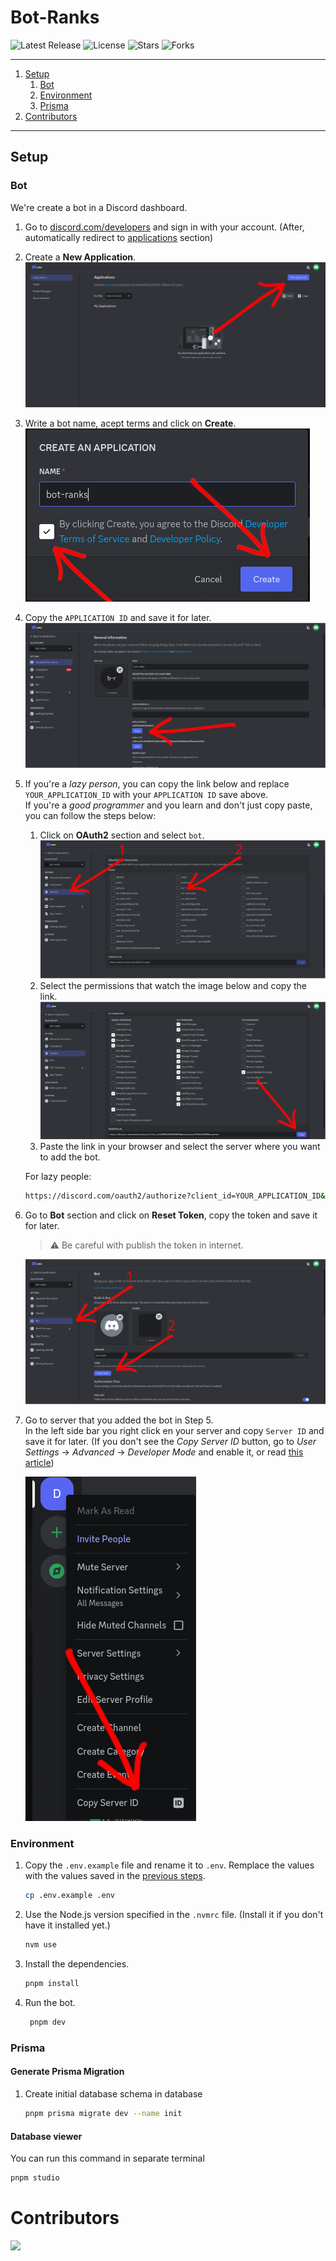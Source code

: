 # Bot-Ranks

![Latest Release](https://badgen.net/github/release/lacrypta/bot-ranks/stable/?color=blue&icon=bitcoin-lightning)
![License](https://badgen.net/github/license/lacrypta/bot-ranks/?color=cyan)
![Stars](https://badgen.net/github/stars/lacrypta/bot-ranks/?color=yellow)
![Forks](https://badgen.net/github/forks/lacrypta/bot-ranks/?color=grey)

---

1. [Setup](#setup)
   1. [Bot](#bot)
   2. [Environment](#environment)
   3. [Prisma](#prisma)
2. [Contributors](#contributors)

---

## Setup

### Bot

We're create a bot in a Discord dashboard.

1. Go to [discord.com/developers](https://discord.com/developers) and sign in with your account. (After, automatically redirect to [applications](https://discord.com/developers/applications) section)

2. Create a **New Application**.
   ![setup_bot_step_2](./images/setup_bot_step_2.png)

3. Write a bot name, acept terms and click on **Create**.
   ![setup_bot_step_3](./images/setup_bot_step_3.png)

4. Copy the `APPLICATION ID` and save it for later.
   ![setup_bot_step_4](./images/setup_bot_step_4.png)

5. If you're a _lazy person_, you can copy the link below and replace `YOUR_APPLICATION_ID` with your `APPLICATION ID` save above.<br>
   If you're a _good programmer_ and you learn and don't just copy paste, you can follow the steps below:

   1. Click on **OAuth2** section and select `bot`.
      ![setup_bot_step_5](./images/setup_bot_step_5.png)
   2. Select the permissions that watch the image below and copy the link.
      ![setup_bot_step_5bis](./images/setup_bot_step_5bis.png)
   3. Paste the link in your browser and select the server where you want to add the bot.

   For lazy people:

   ```bash
   https://discord.com/oauth2/authorize?client_id=YOUR_APPLICATION_ID&permissions=1978101132400&scope=bot
   ```

6. Go to **Bot** section and click on **Reset Token**, copy the token and save it for later.

   > ⚠️ Be careful with publish the token in internet.

   ![setup_bot_step_6](./images/setup_bot_step_6.png)

7. Go to server that you added the bot in Step 5.<br>
   In the left side bar you right click en your server and copy `Server ID` and save it for later. (If you don't see the _Copy Server ID_ button, go to _User Settings_ -> _Advanced_ -> _Developer Mode_ and enable it, or read [this article](https://support.discord.com/hc/en-us/articles/206346498-Where-can-I-find-my-User-Server-Message-ID-))

   ![setup_bot_step_7](./images/setup_bot_step_7.png)

### Environment

1. Copy the `.env.example` file and rename it to `.env`. Remplace the values with the values saved in the [previous steps](#bot).

   ```bash
   cp .env.example .env
   ```

2. Use the Node.js version specified in the `.nvmrc` file. (Install it if you don't have it installed yet.)

   ```bash
   nvm use
   ```

3. Install the dependencies.

   ```bash
   pnpm install
   ```

4. Run the bot.

   ```bash
    pnpm dev
   ```

### Prisma

#### Generate Prisma Migration

1. Create initial database schema in database

   ```bash
   pnpm prisma migrate dev --name init
   ```

#### Database viewer

You can run this command in separate terminal

```bash
pnpm studio
```

# Contributors

<a href="https://github.com/lacrypta/bot-ranks/graphs/contributors">
  <img src="https://contrib.rocks/image?repo=lacrypta/bot-ranks" />
</a>
